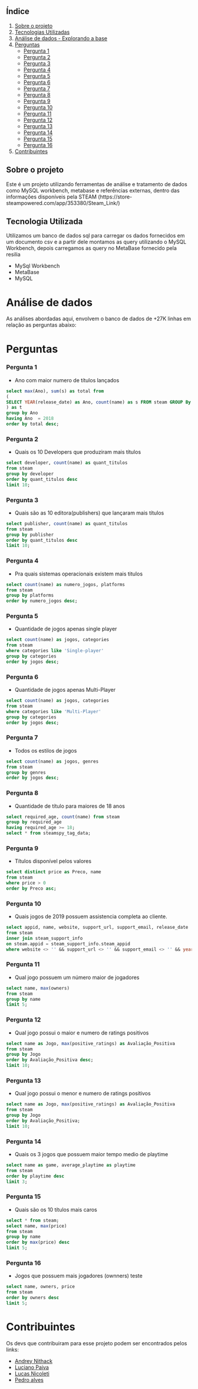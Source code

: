 ## Índice

1. [Sobre o projeto](#sobre-o-projeto)
2. [Tecnologias Utilizadas](#tecnologia-utilizada)
3. [Análise de dados - Explorando a base](#análise-de-dados)
4. [Perguntas](#perguntas)
    - [Pergunta 1](#pergunta-1)
    - [Pergunta 2](#pergunta-2)
    - [Pergunta 3](#pergunta-3)
    - [Pergunta 4](#pergunta-4)
    - [Pergunta 5](#pergunta-5)
    - [Pergunta 6](#pergunta-6)
    - [Pergunta 7](#pergunta-7)
    - [Pergunta 8](#pergunta-8)
    - [Pergunta 9](#pergunta-9)
    - [Pergunta 10](#pergunta-10)
    - [Pergunta 11](#pergunta-11)
    - [Pergunta 12](#pergunta-12)
    - [Pergunta 13](#pergunta-13)
    - [Pergunta 14](#pergunta-14)
    - [Pergunta 15](#pergunta-15)
    - [Pergunta 16](#pergunta-16)
5. [Contribuintes](#contribuintes)
    
## Sobre o projeto

Este é um projeto utilizando ferramentas de análise e tratamento de dados como MySQL workbench, metabase e referências externas, dentro das informações disponíveis pela STEAM (https://store- steampowered.com/app/353380/Steam_Link/)

## Tecnologia Utilizada

Utilizamos um banco de dados sql para carregar os dados fornecidos em um documento csv e a partir dele montamos as query utilizando o MySQL Workbench, depois carregamos as query no MetaBase fornecido pela resilia

- MySql Workbench
- MetaBase
- MySQL

# Análise de dados
As análises abordadas aqui, envolvem o banco de dados de +27K linhas em relação as perguntas abaixo:

# Perguntas
### Pergunta 1 
- Ano com maior numero de títulos lançados 

```sql
select max(Ano), sum(s) as total from
(
SELECT YEAR(release_date) as Ano, count(name) as s FROM steam GROUP By release_date
) as t
group by Ano
having Ano  = 2018
order by total desc;
```
### Pergunta 2 
- Quais os 10 Developers que produziram mais títulos

```sql
select developer, count(name) as quant_titulos
from steam
group by developer
order by quant_titulos desc
limit 10;
```
### Pergunta 3
- Quais são as 10 editora(publishers) que lançaram mais títulos

```sql
select publisher, count(name) as quant_titulos
from steam
group by publisher
order by quant_titulos desc
limit 10;
```
### Pergunta 4
- Pra quais sistemas operacionais existem mais titulos

```sql
select count(name) as numero_jogos, platforms
from steam
group by platforms
order by numero_jogos desc;

```
### Pergunta 5 
- Quantidade de jogos apenas single player

```sql
select count(name) as jogos, categories
from steam
where categories like 'Single-player'
group by categories
order by jogos desc;
```
### Pergunta 6
- Quantidade de jogos apenas Multi-Player

```sql
select count(name) as jogos, categories
from steam
where categories like 'Multi-Player'
group by categories
order by jogos desc;
```
### Pergunta 7
- Todos os estilos de jogos

```sql
select count(name) as jogos, genres
from steam
group by genres
order by jogos desc;
```
### Pergunta 8
- Quantidade de título para maiores de 18 anos

```sql
select required_age, count(name) from steam
group by required_age
having required_age >= 18; 
select * from steamspy_tag_data;
```
### Pergunta 9
- Títulos disponível pelos valores

```sql
select distinct price as Preco, name
from steam
where price > 0
order by Preco asc;
```
### Pergunta 10
- Quais jogos de 2019 possuem assistencia completa ao cliente.

```sql
select appid, name, website, support_url, support_email, release_date
from steam
inner join steam_support_info
on steam.appid = steam_support_info.steam_appid
where website <> '' && support_url <> '' && support_email <> '' && year(release_date) = 2019
```
### Pergunta 11
- Qual jogo possuem um número maior de jogadores

```sql
select name, max(owners)
from steam
group by name
limit 5;
```
### Pergunta 12
- Qual jogo possui o maior e numero de ratings positivos

```sql
select name as Jogo, max(positive_ratings) as Avaliação_Positiva
from steam
group by Jogo
order by Avaliação_Positiva desc;
limit 10;
```
### Pergunta 13
- Qual jogo possui o menor e numero de ratings positivos

```sql
select name as Jogo, max(positive_ratings) as Avaliação_Positiva
from steam
group by Jogo
order by Avaliação_Positiva;
limit 10;
```
### Pergunta 14
- Quais os 3 jogos que possuem maior tempo medio de playtime

```sql
select name as game, average_playtime as playtime
from steam
order by playtime desc
limit 3;
```
### Pergunta 15
- Quais são os 10 títulos mais caros

```sql
select * from steam;
select name, max(price)
from steam
group by name
order by max(price) desc
limit 5;
```
### Pergunta 16
- Jogos que  possuem mais jogadores (ownners)
teste

```sql
select name, owners, price
from steam
order by owners desc
limit 5;
```

# Contribuintes

Os devs que contribuiram para esse projeto podem ser encontrados pelos links:

- [Andrey Nithack]()
- [Luciano Paiva ]()
- [Lucas Nicoleti]()
- [Pedro alves]()
